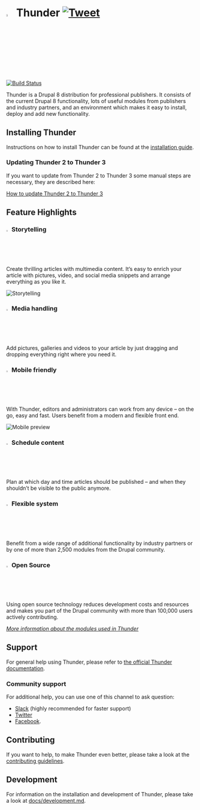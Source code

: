# <img src="./files/images/thunder.svg?sanitize=true" alt="Thunder" width="4%"/> Thunder [![Tweet](https://img.shields.io/twitter/url/http/shields.io.svg?style=social)](https://twitter.com/intent/tweet?text=I%20just%20tried%20ThunderCMS.%20The%20CMS%20for%20professional%20publishing!&url=https://www.thunder.org&via=ThunderCoreTeam&hashtags=drupal8,publishing,ThunderCMS)

[![Build Status](https://github.com/thunder/thunder-distribution/workflows/.github/workflows/test.yml/badge.svg)](https://github.com/thunder/thunder-distribution/actions)

Thunder is a Drupal 8 distribution for professional publishers. It consists of the current Drupal 8 functionality, lots of useful modules from publishers and industry partners, and an environment which makes it easy to install, deploy and add new functionality.

## Installing Thunder
Instructions on how to install Thunder can be found at the [installation guide](https://thunder.github.io/thunder-documentation/quick-install).

### Updating Thunder 2 to Thunder 3
If you want to update from Thunder 2 to Thunder 3 some manual steps are necessary, they are described here:

[How to update Thunder 2 to Thunder 3](https://thunder.github.io/thunder-documentation/update-2-to-3)

## Feature Highlights
### <img src="./files/images/story_fireplace_b.png" alt="Storytelling" width="2%"/> Storytelling
Create thrilling articles with multimedia content. It’s easy to enrich your article with pictures, video, and social media snippets and arrange everything as you like it.

![Storytelling](./files/images/storytelling.png)
### <img src="./files/images/media_handling_b_0.png" alt="Storytelling" width="2%"/> Media handling
Add pictures, galleries and videos to your article by just dragging and dropping everything right where you need it.
### <img src="./files/images/mobile_friendly_e_0.png" alt="Storytelling" width="2%"/> Mobile friendly
With Thunder, editors and administrators can work from any device – on the go, easy and fast. Users benefit from a modern and flexible front end.

![Mobile preview](./files/images/mobile.png)
### <img src="./files/images/schedule_content_g_0.png" alt="Storytelling" width="2%"/> Schedule content
Plan at which day and time articles should be published – and when they shouldn’t be visible to the public anymore.
### <img src="./files/images/flexible_system_b_0.png" alt="Storytelling" width="2%"/> Flexible system
Benefit from a wide range of additional functionality by industry partners or by one of more than 2,500 modules from the Drupal community.
### <img src="./files/images/drupal_community_b_1.png" alt="Storytelling" width="2%"/> Open Source
Using open source technology reduces development costs and resources and makes you part of the Drupal community with more than 100,000 users actively contributing.

*[More information about the modules used in Thunder](https://burdamagazinorg.github.io/thunder-documentation/modules)*

## Support
For general help using Thunder, please refer to [the official Thunder documentation](https://thunder.github.io/thunder-documentation).

### Community support
For additional help, you can use one of this channel to ask question:

* [Slack](https://thunder.org/contact-us) (highly recommended for faster support)
* [Twitter](https://twitter.com/ThunderCoreTeam)
* [Facebook](https://www.facebook.com/Thunder-CMS-168018513979183/).

## Contributing
If you want to help, to make Thunder even better, please take a look at the [contributing guidelines](CONTRIBUTING.md).

## Development
For information on the installation and development of Thunder, please take a look at [docs/development.md](docs/development.md).
